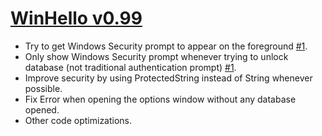 ﻿# [WinHello v0.99](https://github.com/Angelelz/WinHelloUnlock/releases/tag/v0.99)

- Try to get Windows Security prompt to appear on the foreground [#1](https://github.com/Angelelz/WinHelloUnlock/issues/1).
- Only show Windows Security prompt whenever trying to unlock database (not traditional authentication prompt) [#1](https://github.com/Angelelz/WinHelloUnlock/issues/1).
- Improve security by using ProtectedString instead of String whenever possible.
- Fix Error when opening the options window without any database opened.
- Other code optimizations.